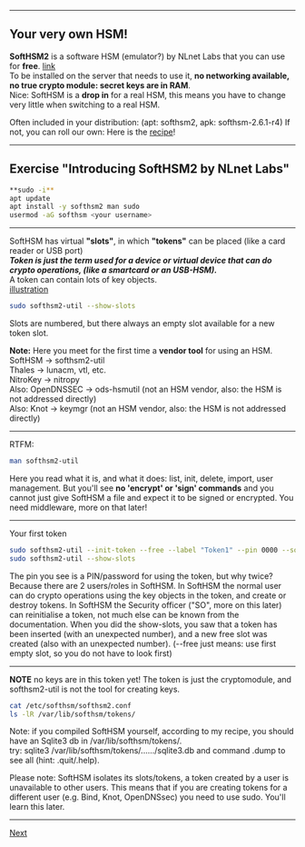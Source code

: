 -------------
## Your very own HSM!
**SoftHSM2** is a software HSM (emulator?) by NLnet Labs that you can use
for **free**. [link](https://github.com/opendnssec/SoftHSMv2)\
To be installed on the server that needs to use it, **no networking
available, no true crypto module: secret keys are in RAM**.\
Nice: SoftHSM is a **drop in** for a real HSM, this means you have to change very little when switching to a real HSM.

Often included in your distribution: (apt: softhsm2, apk: softhsm-2.6.1-r4)
If not, you can roll our own: Here is the [recipe](https://github.com/niek-sidn/hsm_workshop/blob/main/Build_SoftHSM.md)!

--------------------
## Exercise "Introducing SoftHSM2 by NLnet Labs"
```bash
**sudo -i**
apt update
apt install -y softhsm2 man sudo
usermod -aG softhsm <your username>
```
------------
SoftHSM has virtual **"slots"**, in which **"tokens"** can be placed (like a card reader or USB port)\
***Token is just the term used for a device or virtual device that can do crypto operations, (like a smartcard or an USB-HSM).***\
A token can contain lots of key objects.\
[illustration](https://github.com/tpm2-software/tpm2-pkcs11/blob/master/docs/illustrations/reader-slot-token-obj.png)
```bash
sudo softhsm2-util --show-slots
```
Slots are numbered, but there always an empty slot available for a new token slot.

**Note:** Here you meet for the first time a **vendor tool** for using an HSM.\
SoftHSM -> softhsm2-util\
Thales -> lunacm, vtl, etc.\
NitroKey -> nitropy\
Also: OpenDNSSEC -> ods-hsmutil (not an HSM vendor, also: the HSM is not addressed directly)\
Also: Knot -> keymgr (not an HSM vendor, also: the HSM is not addressed directly)

---------------------------------

RTFM:
```bash
man softhsm2-util
```
Here you read what it is, and what it does: list, init, delete, import, user management.
But you'll see **no 'encrypt' or 'sign' commands** and you cannot just give SoftHSM a file and expect it to be signed or encrypted.
You need middleware, more on that later!

-------------
Your first token
```bash
sudo softhsm2-util --init-token --free --label "Token1" --pin 0000 --so-pin 1234
sudo softhsm2-util --show-slots
```
The pin you see is a PIN/password for using the token, but why twice? Because there are 2 users/roles in SoftHSM.
In SoftHSM the normal user can do crypto operations using the key objects in the token, and create or destroy tokens.
In SoftHSM the Security officer ("SO", more on this later) can reinitialise a token, not much else can be known from the documentation.
When you did the show-slots, you saw that a token has been inserted (with an unexpected number), and a new free slot was created (also with an unexpected number).
(--free just means: use first empty slot, so you do not have to look first)

-------------
**NOTE** no keys are in this token yet! The token is just the cryptomodule, and softhsm2-util is not the tool for creating keys.
```bash
cat /etc/softhsm/softhsm2.conf
ls -lR /var/lib/softhsm/tokens/
```
Note: if you compiled SoftHSM yourself, according to my recipe, you should have an Sqlite3 db in /var/lib/softhsm/tokens/.\
      try: sqlite3 /var/lib/softhsm/tokens/....../sqlite3.db and command .dump to see all (hint: .quit/.help).

Please note: SoftHSM isolates its slots/tokens, a token created by a user is unavailable to other users.
This means that if you are creating tokens for a different user (e.g. Bind, Knot, OpenDNSsec) you need to use sudo. You'll learn this later.

-------------------
[Next](https://github.com/niek-sidn/hsm_workshop/blob/main/Slide12.md)
